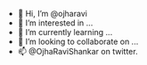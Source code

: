 - 👋 Hi, I’m @ojharavi
- 👀 I’m interested in ...
- 🌱 I’m currently learning ...
- 💞️ I’m looking to collaborate on ...
- 📫 @OjhaRaviShankar on twitter.

<!---
ojharavi/ojharavi is a ✨ special ✨ repository because its `README.md` (this file) appears on your GitHub profile.
You can click the Preview link to take a look at your changes.
--->
